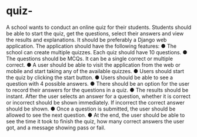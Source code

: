 # quiz-
A school wants to conduct an online quiz for their students. Students should be able to start the quiz, get the questions, select their answers and view the results and explanations. It should be preferably a Django web application. The application should have the following features: ● The school can create multiple quizzes. Each quiz should have 10 questions. ● The questions should be MCQs. It can be a single correct or multiple correct. ● A user should be able to visit the application from the web or mobile and start taking any of the available quizzes. ● Users should start the quiz by clicking the start button. ● Users should be able to see a question with 4 possible answers. ● There should be an option for the user to record their answers for the questions in a quiz. ● The results should be instant. After the user selects an answer for a question, whether it is correct or incorrect should be shown immediately. If incorrect the correct answer should be shown. ● Once a question is submitted, the user should be allowed to see the next question. ● At the end, the user should be able to see the time it took to finish the quiz, how many correct answers the user got, and a message showing pass or fail.
